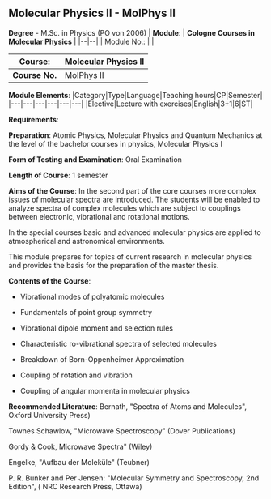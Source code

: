 ## Molecular Physics II - MolPhys II

**Degree** - M.Sc. in Physics (PO von 2006)
| **Module**: | **Cologne Courses in Molecular Physics** |
|--|--|
| Module No.: |  |

| **Course**: | Molecular Physics II |
|------|------|
| **Course No.** | MolPhys II |

**Module Elements**:
|Category|Type|Language|Teaching hours|CP|Semester|
|---|---|---|---|---|---|
|Elective|Lecture with exercises|English|3+1|6|ST|

**Requirements**:


**Preparation**:
Atomic Physics, Molecular Physics and Quantum Mechanics at the level of the bachelor courses in physics, Molecular Physics I

**Form of Testing and Examination**:
Oral Examination

**Length of Course**:
1 semester

**Aims of the Course**:
In the second part of the core courses more complex issues of molecular spectra are introduced. The students will be enabled to analyze spectra of complex molecules which are subject to couplings between electronic, vibrational and rotational motions. 

In the special courses basic and advanced molecular physics are applied to atmospherical and astronomical environments.

This module prepares for topics of current research in molecular physics and provides the basis for the preparation of the master thesis.

**Contents of the Course**:
-  Vibrational modes of polyatomic molecules

-  Fundamentals of point group symmetry

-  Vibrational dipole moment and selection rules

-  Characteristic ro-vibrational spectra of selected molecules

-  Breakdown of Born-Oppenheimer Approximation

-  Coupling of rotation and vibration

-  Coupling of angular momenta in molecular physics

**Recommended Literature**:
Bernath, "Spectra of Atoms and Molecules", Oxford University Press)

Townes Schawlow, "Microwave Spectroscopy" (Dover Publications)

Gordy & Cook, Microwave Spectra" (Wiley)

Engelke, "Aufbau der Moleküle" (Teubner) 

P. R. Bunker and Per Jensen: "Molecular Symmetry and Spectroscopy, 2nd Edition", ( NRC Research Press, Ottawa)


